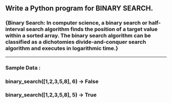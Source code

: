 ## Write a Python program for BINARY SEARCH.
 ### {Binary Search: In computer science, a binary search or half-interval search algorithm finds the position of a target value within a sorted array. The binary search algorithm can be classified as a dichotomies divide-and-conquer search algorithm and executes in logarithmic time.}
--------------------------------
### Sample Data :
### binary_search([1,2,3,5,8], 6) -> False
### binary_search([1,2,3,5,8], 5) -> True

